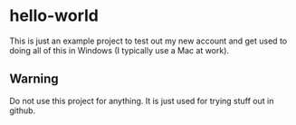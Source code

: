 # hello-world
This is just an example project to test out my new account and get used to doing all of this in Windows (I typically use a Mac at work).

## Warning
Do not use this project for anything. It is just used for trying stuff out in github.
